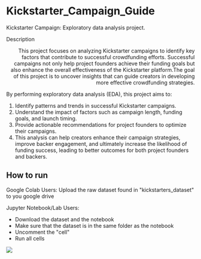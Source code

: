 # Kickstarter_Campaign_Guide
Kickstarter Campaign: Exploratory data analysis project.

Description
<div style = "text-align: right">This project focuses on analyzing Kickstarter campaigns to identify key factors that contribute to successful crowdfunding efforts. Successful campaigns not only help project founders achieve their funding goals but also enhance the overall effectiveness of the Kickstarter platform.The goal of this project is to uncover insights that can guide creators in developing more effective crowdfunding strategies.</div>

By performing exploratory data analysis (EDA), this project aims to:

1. Identify patterns and trends in successful Kickstarter campaigns.
2. Understand the impact of factors such as campaign length, funding goals, and launch timing.
3. Provide actionable recommendations for project founders to optimize their campaigns.
4. This analysis can help creators enhance their campaign strategies, improve backer engagement, and ultimately increase the likelihood of funding success, leading to better outcomes for both project founders and backers.


## How to run
Google Colab Users:
Upload the raw dataset found in "kickstarters_dataset" to you google drive 



Jupyter Notebook/Lab Users: 
- Download the dataset and the notebook
- Make sure that the dataset is in the same folder as the notebook
- Uncomment the "cell"
- Run all cells

![](https://www.google.com/url?sa=i&url=https%3A%2F%2Fwww.perfectpetinsurance.co.uk%2Fcat-insurance%2F&psig=AOvVaw2V_JQUPYjkRKtt5VyDeo8H&ust=1742466461469000&source=images&cd=vfe&opi=89978449&ved=0CBAQjRxqFwoTCJCRkMX3lYwDFQAAAAAdAAAAABAE)
